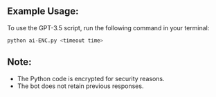 ## Example Usage:

To use the GPT-3.5 script, run the following command in your terminal:

```bash
python ai-ENC.py <timeout time>
```

## Note:
* The Python code is encrypted for security reasons.
* The bot does not retain previous responses.
